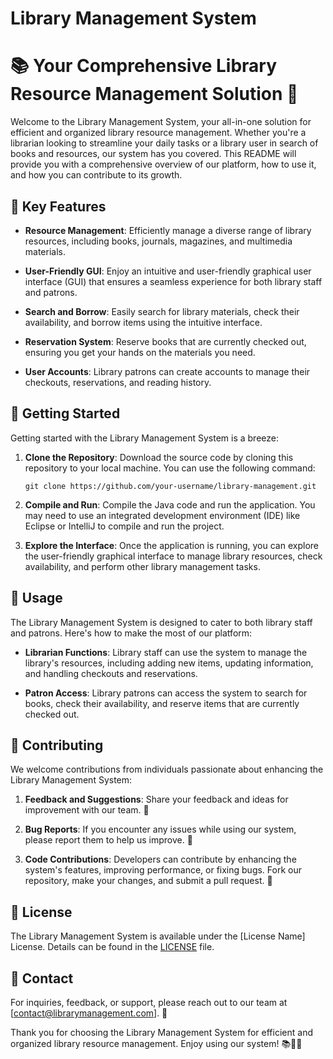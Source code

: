 # Library Management System

# 📚 Your Comprehensive Library Resource Management Solution 📖

Welcome to the Library Management System, your all-in-one solution for efficient and organized library resource management. Whether you're a librarian looking to streamline your daily tasks or a library user in search of books and resources, our system has you covered. This README will provide you with a comprehensive overview of our platform, how to use it, and how you can contribute to its growth.

## 🔑 Key Features

- **Resource Management**: Efficiently manage a diverse range of library resources, including books, journals, magazines, and multimedia materials.

- **User-Friendly GUI**: Enjoy an intuitive and user-friendly graphical user interface (GUI) that ensures a seamless experience for both library staff and patrons.

- **Search and Borrow**: Easily search for library materials, check their availability, and borrow items using the intuitive interface.

- **Reservation System**: Reserve books that are currently checked out, ensuring you get your hands on the materials you need.

- **User Accounts**: Library patrons can create accounts to manage their checkouts, reservations, and reading history.

## 🚀 Getting Started

Getting started with the Library Management System is a breeze:

1. **Clone the Repository**: Download the source code by cloning this repository to your local machine. You can use the following command:
   ```
   git clone https://github.com/your-username/library-management.git
   ```

2. **Compile and Run**: Compile the Java code and run the application. You may need to use an integrated development environment (IDE) like Eclipse or IntelliJ to compile and run the project.

3. **Explore the Interface**: Once the application is running, you can explore the user-friendly graphical interface to manage library resources, check availability, and perform other library management tasks.

## 💼 Usage

The Library Management System is designed to cater to both library staff and patrons. Here's how to make the most of our platform:

- **Librarian Functions**: Library staff can use the system to manage the library's resources, including adding new items, updating information, and handling checkouts and reservations.

- **Patron Access**: Library patrons can access the system to search for books, check their availability, and reserve items that are currently checked out.

## 🤝 Contributing

We welcome contributions from individuals passionate about enhancing the Library Management System:

1. **Feedback and Suggestions**: Share your feedback and ideas for improvement with our team. 📣

2. **Bug Reports**: If you encounter any issues while using our system, please report them to help us improve. 🐛

3. **Code Contributions**: Developers can contribute by enhancing the system's features, improving performance, or fixing bugs. Fork our repository, make your changes, and submit a pull request. 🚧

## 📜 License

The Library Management System is available under the [License Name] License. Details can be found in the [LICENSE](LICENSE) file.

## 📧 Contact

For inquiries, feedback, or support, please reach out to our team at [contact@librarymanagement.com]. 📩

Thank you for choosing the Library Management System for efficient and organized library resource management. Enjoy using our system! 📚📖🔑
